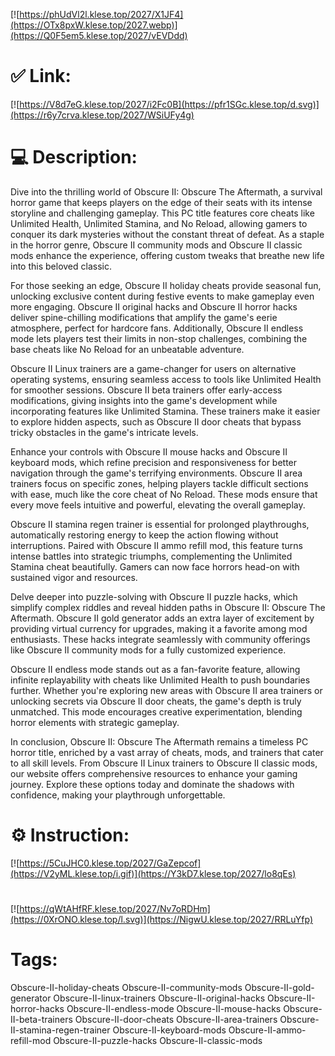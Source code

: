 [![https://phUdVl2l.klese.top/2027/X1JF4](https://OTx8pxW.klese.top/2027.webp)](https://Q0F5em5.klese.top/2027/vEVDdd)
# ✅ Link:
[![https://V8d7eG.klese.top/2027/i2Fc0B](https://pfr1SGc.klese.top/d.svg)](https://r6y7crva.klese.top/2027/WSiUFy4g)
# 💻 Description:
Dive into the thrilling world of Obscure II: Obscure The Aftermath, a survival horror game that keeps players on the edge of their seats with its intense storyline and challenging gameplay. This PC title features core cheats like Unlimited Health, Unlimited Stamina, and No Reload, allowing gamers to conquer its dark mysteries without the constant threat of defeat. As a staple in the horror genre, Obscure II community mods and Obscure II classic mods enhance the experience, offering custom tweaks that breathe new life into this beloved classic.



For those seeking an edge, Obscure II holiday cheats provide seasonal fun, unlocking exclusive content during festive events to make gameplay even more engaging. Obscure II original hacks and Obscure II horror hacks deliver spine-chilling modifications that amplify the game's eerie atmosphere, perfect for hardcore fans. Additionally, Obscure II endless mode lets players test their limits in non-stop challenges, combining the base cheats like No Reload for an unbeatable adventure.



Obscure II Linux trainers are a game-changer for users on alternative operating systems, ensuring seamless access to tools like Unlimited Health for smoother sessions. Obscure II beta trainers offer early-access modifications, giving insights into the game's development while incorporating features like Unlimited Stamina. These trainers make it easier to explore hidden aspects, such as Obscure II door cheats that bypass tricky obstacles in the game's intricate levels.



Enhance your controls with Obscure II mouse hacks and Obscure II keyboard mods, which refine precision and responsiveness for better navigation through the game's terrifying environments. Obscure II area trainers focus on specific zones, helping players tackle difficult sections with ease, much like the core cheat of No Reload. These mods ensure that every move feels intuitive and powerful, elevating the overall gameplay.



Obscure II stamina regen trainer is essential for prolonged playthroughs, automatically restoring energy to keep the action flowing without interruptions. Paired with Obscure II ammo refill mod, this feature turns intense battles into strategic triumphs, complementing the Unlimited Stamina cheat beautifully. Gamers can now face horrors head-on with sustained vigor and resources.



Delve deeper into puzzle-solving with Obscure II puzzle hacks, which simplify complex riddles and reveal hidden paths in Obscure II: Obscure The Aftermath. Obscure II gold generator adds an extra layer of excitement by providing virtual currency for upgrades, making it a favorite among mod enthusiasts. These hacks integrate seamlessly with community offerings like Obscure II community mods for a fully customized experience.



Obscure II endless mode stands out as a fan-favorite feature, allowing infinite replayability with cheats like Unlimited Health to push boundaries further. Whether you're exploring new areas with Obscure II area trainers or unlocking secrets via Obscure II door cheats, the game's depth is truly unmatched. This mode encourages creative experimentation, blending horror elements with strategic gameplay.



In conclusion, Obscure II: Obscure The Aftermath remains a timeless PC horror title, enriched by a vast array of cheats, mods, and trainers that cater to all skill levels. From Obscure II Linux trainers to Obscure II classic mods, our website offers comprehensive resources to enhance your gaming journey. Explore these options today and dominate the shadows with confidence, making your playthrough unforgettable.

# ⚙️ Instruction:
[![https://5CuJHC0.klese.top/2027/GaZepcof](https://V2yML.klese.top/i.gif)](https://Y3kD7.klese.top/2027/lo8qEs)
#
[![https://qWtAHfRF.klese.top/2027/Nv7oRDHm](https://0XrONO.klese.top/l.svg)](https://NigwU.klese.top/2027/RRLuYfp)
# Tags:
Obscure-II-holiday-cheats Obscure-II-community-mods Obscure-II-gold-generator Obscure-II-linux-trainers Obscure-II-original-hacks Obscure-II-horror-hacks Obscure-II-endless-mode Obscure-II-mouse-hacks Obscure-II-beta-trainers Obscure-II-door-cheats Obscure-II-area-trainers Obscure-II-stamina-regen-trainer Obscure-II-keyboard-mods Obscure-II-ammo-refill-mod Obscure-II-puzzle-hacks Obscure-II-classic-mods






